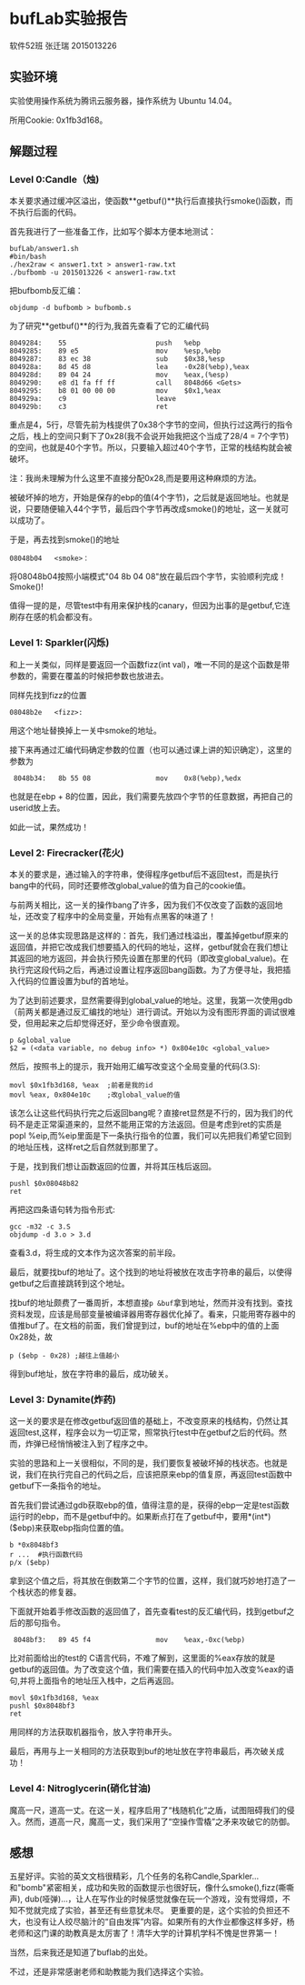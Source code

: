 # bufLab实验报告
软件52班 张迁瑞 2015013226
## 实验环境
实验使用操作系统为腾讯云服务器，操作系统为 Ubuntu 14.04。

所用Cookie: 0x1fb3d168。
## 解题过程
### Level 0:Candle（烛)
本关要求通过缓冲区溢出，使函数**getbuf()**执行后直接执行smoke()函数，而不执行后面的代码。

首先我进行了一些准备工作，比如写个脚本方便本地测试：

	bufLab/answer1.sh
	#bin/bash
	./hex2raw < answer1.txt > answer1-raw.txt
	./bufbomb -u 2015013226 < answer1-raw.txt

把bufbomb反汇编：

	objdump -d bufbomb > bufbomb.s

为了研究**getbuf()**的行为,我首先查看了它的汇编代码

	8049284:	55                   	push   %ebp
 	8049285:	89 e5                	mov    %esp,%ebp
 	8049287:	83 ec 38             	sub    $0x38,%esp
 	804928a:	8d 45 d8             	lea    -0x28(%ebp),%eax
 	804928d:	89 04 24             	mov    %eax,(%esp)
	8049290:	e8 d1 fa ff ff       	call   8048d66 <Gets>
 	8049295:	b8 01 00 00 00       	mov    $0x1,%eax
 	804929a:	c9                   	leave  
 	804929b:	c3                   	ret

重点是4，5行，尽管先前为栈提供了0x38个字节的空间，但执行过这两行的指令之后，栈上的空间只剩下了0x28(我不会说开始我把这个当成了28/4 = 7个字节)的空间，也就是40个字节。所以，只要输入超过40个字节，正常的栈结构就会被破坏。

注：我尚未理解为什么这里不直接分配0x28,而是要用这种麻烦的方法。

被破坏掉的地方，开始是保存的ebp的值(4个字节)，之后就是返回地址。也就是说，只要随便输入44个字节，最后四个字节再改成smoke()的地址，这一关就可以成功了。

于是，再去找到smoke()的地址

	08048b04   <smoke>：

将08048b04按照小端模式"04 8b 04 08"放在最后四个字节，实验顺利完成！Smoke()!

值得一提的是，尽管test中有用来保护栈的canary，但因为出事的是getbuf,它连刷存在感的机会都没有。

### Level 1: Sparkler(闪烁)
和上一关类似，同样是要返回一个函数fizz(int val)，唯一不同的是这个函数是带参数的，需要在覆盖的时候把参数也放进去。

同样先找到fizz的位置

	08048b2e   <fizz>:

用这个地址替换掉上一关中smoke的地址。

接下来再通过汇编代码确定参数的位置（也可以通过课上讲的知识确定），这里的参数为

	 8048b34:	8b 55 08             	mov    0x8(%ebp),%edx

也就是在ebp + 8的位置，因此，我们需要先放四个字节的任意数据，再把自己的userid放上去。

如此一试，果然成功！

### Level 2: Firecracker(花火)
本关的要求是，通过输入的字符串，使得程序getbuf后不返回test，而是执行bang中的代码，同时还要修改global_value的值为自己的cookie值。

与前两关相比，这一关的操作bang了许多，因为我们不仅改变了函数的返回地址，还改变了程序中的全局变量，开始有点黑客的味道了！

这一关的总体实现思路是这样的：首先，我们通过栈溢出，覆盖掉getbuf原来的返回值，并把它改成我们想要插入的代码的地址，这样，getbuf就会在我们想让其返回的地方返回，并会执行预先设置在那里的代码（即改变global_value)。在执行完这段代码之后，再通过设置让程序返回bang函数。为了方便寻址，我把插入代码的位置设置为buf的首地址。

为了达到前述要求，显然需要得到global_value的地址。这里，我第一次使用gdb（前两关都是通过反汇编找的地址）进行调试。开始以为没有图形界面的调试很难受，但用起来之后却觉得还好，至少命令很直观。

	p &global_value
	$2 = (<data variable, no debug info> *) 0x804e10c <global_value>

然后，按照书上的提示，我开始用汇编写改变这个全局变量的代码(3.S):

	movl $0x1fb3d168, %eax  ;前者是我的id
	movl %eax, 0x804e10c	;改global_value的值

该怎么让这些代码执行完之后返回bang呢？直接ret显然是不行的，因为我们的代码不是走正常渠道来的，显然不能用正常的方法返回。但是考虑到ret的实质是popl %eip,而%eip里面是下一条执行指令的位置，我们可以先把我们希望它回到的地址压栈，这样ret之后自然就到那里了。

于是，找到我们想让函数返回的位置，并将其压栈后返回。

	pushl $0x08048b82
	ret

再把这四条语句转为指令形式:

	gcc -m32 -c 3.S
	objdump -d 3.o > 3.d

查看3.d，将生成的文本作为这次答案的前半段。

最后，就要找buf的地址了。这个找到的地址将被放在攻击字符串的最后，以使得getbuf之后直接跳转到这个地址。

找buf的地址颇费了一番周折，本想直接`p &buf`拿到地址，然而并没有找到。查找资料发现，应该是局部变量被编译器用寄存器优化掉了。看来，只能用寄存器中的值推buf了。在文档的前面，我们曾提到过，buf的地址在%ebp中的值的上面0x28处，故

	p ($ebp - 0x28) ;越往上值越小

得到buf地址，放在字符串的最后，成功破关。

### Level 3: Dynamite(炸药)
这一关的要求是在修改getbuf返回值的基础上，不改变原来的栈结构，仍然让其返回test,这样，程序会以为一切正常，照常执行test中在getbuf之后的代码。然而，炸弹已经悄悄被注入到了程序之中。

实验的思路和上一关很相似，不同的是，我们要恢复被破坏掉的栈状态。也就是说，我们在执行完自己的代码之后，应该把原来ebp的值复原，再返回test函数中getbuf下一条指令的地址。

首先我们尝试通过gdb获取ebp的值，值得注意的是，获得的ebp一定是test函数运行时的ebp，而不是getbuf中的。如果断点打在了getbuf中，要用\*(int\*)($ebp)来获取ebp指向位置的值。

	b *0x8048bf3
	r ...  #执行函数代码
	p/x ($ebp)

拿到这个值之后，将其放在倒数第二个字节的位置，这样，我们就巧妙地打造了一个栈状态的修复器。

下面就开始着手修改函数的返回值了，首先查看test的反汇编代码，找到getbuf之后的那句指令。

	 8048bf3:	89 45 f4             	mov    %eax,-0xc(%ebp)

比对前面给出的test的 C语言代码，不难了解到，这里面的%eax存放的就是getbuf的返回值。为了改变这个值，我们需要在插入的代码中加入改变%eax的语句,并将上面指令的地址压入栈中，之后再返回。

	movl $0x1fb3d168, %eax
	pushl $0x8048bf3
	ret

用同样的方法获取机器指令，放入字符串开头。

最后，再用与上一关相同的方法获取到buf的地址放在字符串最后，再次破关成功！


### Level 4: Nitroglycerin(硝化甘油)
魔高一尺，道高一丈。在这一关，程序启用了“栈随机化”之盾，试图阻碍我们的侵入。然而，道高一尺，魔高一丈，我们采用了“空操作雪橇”之矛来攻破它的防御。

## 感想
五星好评。实验的英文文档很精彩，几个任务的名称Candle,Sparkler...和"bomb"紧密相关，成功和失败的函数提示也很好玩，像什么smoke(),fizz(嘶嘶声), dub(哑弹)...，让人在写作业的时候感觉就像在玩一个游戏，没有觉得烦，不知不觉就完成了实验，甚至还有些意犹未尽。 更重要的是，这个实验的负担还不大，也没有让人绞尽脑汁的“自由发挥”内容。如果所有的大作业都像这样多好，杨老师和这门课的助教真是太厉害了！清华大学的计算机学科不愧是世界第一！

当然，后来我还是知道了buflab的出处。

不过，还是非常感谢老师和助教能为我们选择这个实验。